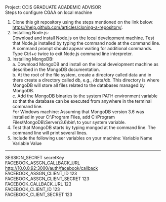 Project: CCIS GRADUATE ACADEMIC ADVISOR  
Steps to configure CGAA on local machine
1. Clone this git repository using the steps mentioned on the link below: https://help.github.com/articles/cloning-a-repository/.
2. Installing Node.js:  
Download and install Node.js on the local development machine. Test that Node.js installed by typing the command node at the command line. A command prompt should appear waiting for additional commands. Type Ctrl+c twice to exit Node.js command line interpreter.
3. Installing MongoDB:   
    a. Download MongoDB and install on the local development machine as described in the MongoDB documentation.  
    b. At the root of the file system, create a directory called data and in there create a directory called db, e.g., /data/db. This directory is where MongoDB will store all files related to the databases managed by MongoDB.  
   c. Add the MongoDB binaries to the system PATH environment variable so that the database can be executed from anywhere in the terminal command line.   
For Windows machine: Assuming that MongoDB version 3.6 was installed in your C:\Program Files, add C:\Program Files\MongoDB\Server\3.6\bin\ to your system variable.  
4. Test that MongoDB starts by typing mongod at the command line. The command line will print several lines.  
5. Include the following user variables on your machine:
Variable Name                     Variable Value  
------------------------------------------------------------  
SESSION_SECRET                    secretKey  
FACEBOOK_ASSGN_CALLBACK_URL       http://10.0.0.92:3000/auth/facebook/callback  
FACEBOOK_ASSGN_CLIENT_ID          123  
FACEBOOK_ASSGN_CLIENT_SECRET      123  
FACEBOOK_CALLBACK_URL             123  
FACEBOOK_CLIENT_ID                123  
FACEBOOK_CLIENT_SECRET            123  
